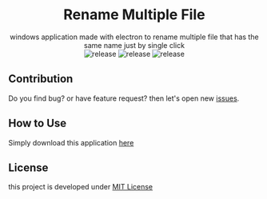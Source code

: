 <div align="center">

# Rename Multiple File
windows application made with electron to rename multiple file that has the same name just by single click  
![release](https://img.shields.io/badge/build-passing-green.svg) 
![release](https://img.shields.io/badge/coverage-90%25-green.svg) 
![release](https://img.shields.io/badge/version-0.2.0-orange.svg) 
</div>

## Contribution
Do you find bug? or have feature request? then let's open new [issues](https://github.com/dhanyn10/rename-multiple-file).

## How to Use
Simply download this application <a href="https://drive.google.com/file/d/1dYcG1FuDvfuw0LUHyWTgIyTKpk4kZjln/view?usp=sharing">here</a>
  
## License
this project is developed under [MIT License](LICENSE)